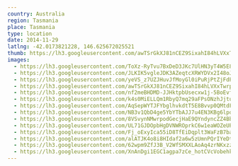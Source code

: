 ```yaml
---
country: Australia
region: Tasmania
place: Tasmania
type: location
date: 2014-11-29
latlng: -42.0173821228, 146.625672025521
thumb: https://lh3.googleusercontent.com/awTSrGkXJ81nCEZ9SixahI84hLVXxTwrp0MRsB7YLca1yis5SuCuVIbI1y-opBr8opP1OXddQpT0qekPYN-2CWw5MqD3X5ESFBoXMXoITSQOqiFxNKnEDWmys6CE-9wgmAAobJykxQ
images:
  - https://lh3.googleusercontent.com/ToXz-RyTvu7BxDeD3JKc7UlHN3yT4W5E8d1vRQFKbEl3wvkydoqn7FNG3U8fRIJD9ESEsBODobrq9IfRPug9Ojzfn8XSatqc7w1geVDbwIh-h2iZWmWhXOqwh9rjalzWn0SynYfi1g
  - https://lh3.googleusercontent.com/JLKIK5vgleJDK3AZeqtcXRWYDVx2I48oJ_0hZEEwPdp2G7tJeJtr_Nnfy5Em8JKRaoWSLt9JhJMsqJ5KZcoltQP7qoLFhWnyClTqBE7i5T2CTt55I16C6C4SOdfUJax_1Z3J98UHLA
  - https://lh3.googleusercontent.com/yeVS_z7UZJHuvJfMoyGl0iPuRjPtZjFdPKAqzyxQ26WpZJQxmS1C_f09JeWPuMaLUN1K488qGnE4kDqOINWunfADVLDjhtAFq6MTCPJug2oOu_AsG5r1hMPeDNX5aq-1Ii0UTkItVg
  - https://lh3.googleusercontent.com/awTSrGkXJ81nCEZ9SixahI84hLVXxTwrp0MRsB7YLca1yis5SuCuVIbI1y-opBr8opP1OXddQpT0qekPYN-2CWw5MqD3X5ESFBoXMXoITSQOqiFxNKnEDWmys6CE-9wgmAAobJykxQ
  - https://lh3.googleusercontent.com/nf2meBHDMD-JJHktpbUsecxw1j-5BoEvf1xDauW92EMDs23hw7uw1aPEcmA_K4Nh1AeGrgYPFfdpwTCcd17l5uU0CGkLkzG1b23FTfgfWazYDNUKsCxt74aYScJnFusrVeRds9DUjQ
  - https://lh3.googleusercontent.com/k4s0MiELLQm1RbyQ7mq29aFPsONzhJjtu73z5Dtfoe39QPTcn8PHfxoXwoeeXmY_N2jQXVWifXu_SaPnBxNAaj580J512d-zmUsPcTsa3W5Fu36pVWIYYP8AfAA7xiVYHqguFzZkhQ
  - https://lh3.googleusercontent.com/AqSepWYTJFYbglhvkdtT5E8Bvvp0QMtdFZ0NSO-YT1EIB5WMyFhnqd0nzPnol-6u29hQLVye9NgOnTxmevrNtCErClIEWukMEvol8SR_HCsiv65R7-0GW70mh89DjvUsO4jlF1syIA
  - https://lh3.googleusercontent.com/NB3v1QbD4ge5YbYTbAJJ7u4EN3KBg6lpqvc8DH95ARwsx8LTigN0otNqiNfO5t19NtIWlL1bszdp0PIfz1l3NQLxlLEl-vDVj8307rYgPf5UyaIMJDQBuCNmz1XIx40K_GGcz_KTFQ
  - https://lh3.googleusercontent.com/8VSvynNMwrpodGecjHaE9QYndyncZZ4BbCFSpjgbJojQie_uM-3E7NE1QVOVz3PGX6XtCT28LMxJASOCOtB4BZHMhAIRF7BdSH6QQOi9UGQPqWebR2Nz8rIZ1G0jMOqujhRjbrG4Tg
  - https://lh3.googleusercontent.com/UL71GJDOpbHgDVNWROprkC6w1eaWOZeUPjscdUp8FO_6EnoIA1bV6Q3Ze_EBoFfrwpm_Fx-gpGoeEk_N8sQ1x2zLI3u15Z7kZIdcj_oS6bA-UMIhWzzIY_jhYiiEtmYAv6v3QnvdqA
  - https://lh3.googleusercontent.com/Fj_oExyIca55iD8TfEiDqplt3WaFzB7baeaXr9k19Q7CfZraQoPJEODwQ31E34yawTNHP35GF1NWjEtu4dSEst-kcTtS1o4RNYUKnpkqeOIFCe7FJADNe8sx89QF0XlgrLvHHOpqLA
  - https://lh3.googleusercontent.com/alATJK4o8i8HIdaf2a6w5zUmnPQrIYeDtTXqsaolrgRExebBKEjyW57h-4kZoJAHEoIFdjzegbpnvhtpbRErFS9LcfU9B8tN4CFnIDSTZiUdNssQ6BqLn3hpF6YtYDfsMmR8psBM8g
  - https://lh3.googleusercontent.com/62wpm9ZfJ3B_V2WfSMXXLAoAq4zrNKxzzmXph3zuoziWe8ud9PUC1OSxeN0iOkcHanq_dLXa4G-Jj07pgVsztm4gfPjI24oKZaKbOFHMhe_M8iTf5w71cpbpiUvggrdSJCIO4MvSaw
  - https://lh3.googleusercontent.com/XnAnDgi1EGC1agpa7zCe_hotCVcVobehkvnsiZ13t0-l4H8iU52S_4w3LZjIh7H9POF71Y_dtSx7LKzyf_iyluFdWLoAihQ7Cybiv3Wpg-D76pS9p_V0X0YsaGJ5itxR9_CUMPjDOg
---
```

